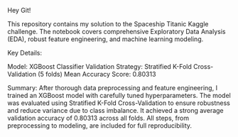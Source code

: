 Hey Git!

This repository contains my solution to the Spaceship Titanic Kaggle challenge. The notebook covers comprehensive Exploratory Data Analysis (EDA), robust feature engineering, and machine learning modeling.

Key Details:

Model: XGBoost Classifier
Validation Strategy: Stratified K-Fold Cross-Validation (5 folds)
Mean Accuracy Score: 0.80313

Summary:
After thorough data preprocessing and feature engineering, I trained an XGBoost model with carefully tuned hyperparameters. The model was evaluated using Stratified K-Fold Cross-Validation to ensure robustness and reduce variance due to class imbalance. It achieved a strong average validation accuracy of 0.80313 across all folds. All steps, from preprocessing to modeling, are included for full reproducibility.
